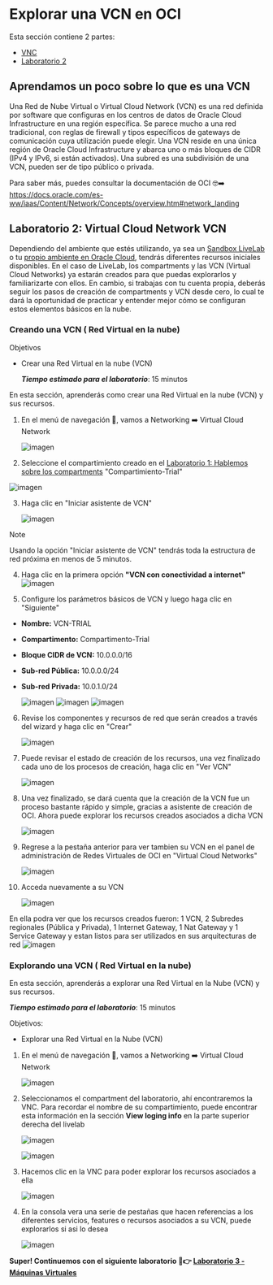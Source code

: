 # Explorar una VCN en OCI

Esta sección contiene 2 partes:
- [VNC](#aprendamos-un-poco-sobre-lo-que-es-una-vcn)
- [Laboratorio 2](#laboratorio-2-Virtual-Cloud-Network-VCN)
  
## Aprendamos un poco sobre lo que es una VCN

Una Red de Nube Virtual o Virtual Cloud Network (VCN) es una red definida por software que configuras en los centros de datos de Oracle Cloud Infrastructure en una región específica. Se parece mucho a una red tradicional, con reglas de firewall y tipos específicos de gateways de comunicación cuya utilización puede elegir. Una VCN reside en una única región de Oracle Cloud Infrastructure y abarca uno o más bloques de CIDR (IPv4 y IPv6, si están activados). Una subred es una subdivisión de una VCN, pueden ser de tipo público o privada.

Para saber más, puedes consultar la documentación de OCI 🤓➡️ https://docs.oracle.com/es-ww/iaas/Content/Network/Concepts/overview.htm#network_landing

## Laboratorio 2: Virtual Cloud Network VCN

Dependiendo del ambiente que estés utilizando, ya sea un [Sandbox LiveLab](PrimerosPasos/Readme.md) o tu [propio ambiente en Oracle Cloud](PrimerosPasos-OwnEnviroment/README.md), tendrás diferentes recursos iniciales disponibles. En el caso de LiveLab, los compartments y las VCN (Virtual Cloud Networks) ya estarán creados para que puedas explorarlos y familiarizarte con ellos. En cambio, si trabajas con tu cuenta propia, deberás seguir los pasos de creación de compartments y VCN desde cero, lo cual te dará la oportunidad de practicar y entender mejor cómo se configuran estos elementos básicos en la nube.
### Creando una VCN ( Red Virtual en la nube)

Objetivos
- Crear una Red Virtual en la nube (VCN)

  _**Tiempo estimado para el laboratorio**_: 15 minutos

En esta sección, aprenderás como crear una Red Virtual en la nube (VCN) y sus recursos.

1. En el menú de navegación 🍔, vamos a Networking ➡️ Virtual Cloud Network
   
    ![imagen](../Lab2-VCN/Imagenes/lab2-1.png)

2. Seleccione el compartimiento creado en el [Laboratorio 1: Hablemos sobre los compartments](https://github.com/mcrsoci/OCI-Fast-Track-v2/tree/main/Lab1-Compartimentos#creando-un-compartment) "Compartimiento-Trial"

  ![imagen](../Lab2-VCN/Imagenes/vcn-crear-02.png)
   
3. Haga clic en "Iniciar asistente de VCN"
   
    ![imagen](../Lab2-VCN/Imagenes/vcn-crear-03.png)

> [!NOTE]
> Usando la opción "Iniciar asistente de VCN" tendrás toda la estructura de red próxima en menos de 5 minutos.

4. Haga clic en la primera opción **"VCN con conectividad a internet"**
   ![imagen](../Lab2-VCN/Imagenes/vcn-crear-04.png)

5. Configure los parámetros básicos de VCN y luego haga clic en "Siguiente"
- **Nombre:** VCN-TRIAL
- **Compartimento:** Compartimento-Trial
- **Bloque CIDR de VCN:** 10.0.0.0/16
- **Sub-red Pública:** 10.0.0.0/24
- **Sub-red Privada:** 10.0.1.0/24

   ![imagen](../Lab2-VCN/Imagenes/vcn-crear-05.png)
   ![imagen](../Lab2-VCN/Imagenes/vcn-crear-051.png)
   ![imagen](../Lab2-VCN/Imagenes/vcn-crear-052.png)

6. Revise los componentes y recursos de red que serán creados a través del wizard y haga clic en "Crear"
   
   ![imagen](../Lab2-VCN/Imagenes/vcn-crear-06.png)
   
7. Puede revisar el estado de creación de los recursos, una vez finalizado cada uno de los procesos de creación, haga clic en "Ver VCN"

   ![imagen](../Lab2-VCN/Imagenes/vcn-crear-07.png)

8. Una vez finalizado, se dará cuenta que la creación de la VCN fue un proceso bastante rápido y simple, gracias a asistente de creación de OCI. Ahora puede explorar los recursos creados asociados a dicha VCN

   ![imagen](../Lab2-VCN/Imagenes/vcn-crear-08.png)

9. Regrese a la pestaña anterior para ver tambien su VCN en el panel de administración de Redes Virtuales de OCI en "Virtual Cloud Networks"

    ![imagen](../Lab2-VCN/Imagenes/vcn-crear-09.png)

10. Acceda nuevamente a su VCN

     ![imagen](../Lab2-VCN/Imagenes/vcn-crear-010.png)

En ella podra ver que los recursos creados fueron: 1 VCN, 2 Subredes regionales (Pública y Privada), 1 Internet Gateway, 1 Nat Gateway y 1 Service Gateway y estan listos para ser utilizados en sus arquitecturas de red
    ![imagen](../Lab2-VCN/Imagenes/vcn-crear-0101.png)
    

### Explorando una VCN ( Red Virtual en la nube)

En esta sección, aprenderás a explorar una Red Virtual en la Nube (VCN) y sus recursos.

_**Tiempo estimado para el laboratorio**_: 15 minutos

Objetivos:
- Explorar una Red Virtual en la Nube (VCN)


1. En el menú de navegación 🍔, vamos a Networking ➡️ Virtual Cloud Network

   ![imagen](../Lab2-VCN/Imagenes/lab2-1.png)
   
2. Seleccionamos el compartment del laboratorio, ahí encontraremos la VNC. Para recordar el nombre de su compartimiento, puede encontrar esta información en la sección **View loging info** en la parte superior derecha del livelab

    ![imagen](../Lab2-VCN/Imagenes/compartment-vcn.png)   

   ![imagen](../Lab2-VCN/Imagenes/lab2-2.png)
   
4. Hacemos clic en la VNC para poder explorar los recursos asociados a ella

   ![imagen](../Lab2-VCN/Imagenes/lab2-3.png)

5. En la consola vera una serie de pestañas que hacen referencias a los diferentes servicios, features o recursos asociados a su VCN, puede explorarlos si asi lo desea

   ![imagen](../Lab2-VCN/Imagenes/lab2-4.png)

**Super! Continuemos con el siguiente laboratorio 🥳👉 [Laboratorio 3 - Máquinas Virtuales](https://github.com/mcrsoci/OCI-Fast-Track-v2/tree/main/Lab3-MaquinasVirtuales)**

